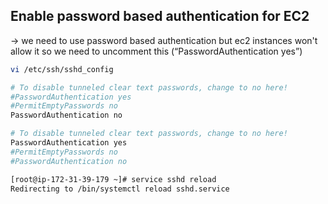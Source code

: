 ## Enable password based authentication for EC2
→ we need to use password based authentication but ec2 instances won't allow it so we need to uncomment this (“PasswordAuthentication yes”)
```bash
vi /etc/ssh/sshd_config

# To disable tunneled clear text passwords, change to no here!
#PasswordAuthentication yes
#PermitEmptyPasswords no
PasswordAuthentication no
```
```bash
# To disable tunneled clear text passwords, change to no here!
PasswordAuthentication yes
#PermitEmptyPasswords no
#PasswordAuthentication no
```
```bash
[root@ip-172-31-39-179 ~]# service sshd reload
Redirecting to /bin/systemctl reload sshd.service
```